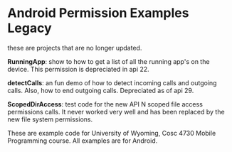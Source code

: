 Android Permission Examples Legacy
===========
these are projects that are no longer updated.<BR>
  
<b>RunningApp</b>: show to how to get a list of all the running app's on the device.  This permission is depreciated in api 22.
  
<b>detectCalls</b>: an fun demo of how to detect incoming calls and outgoing calls.  Also, how to end outgoing calls.  Depreciated as of api 29.
  
<b>ScopedDirAccess</b>: test code for the new API N scoped file access permissions calls.  It never worked very well and has been replaced by the new file system permissions.

These are example code for University of Wyoming, Cosc 4730 Mobile Programming course.
All examples are for Android.
